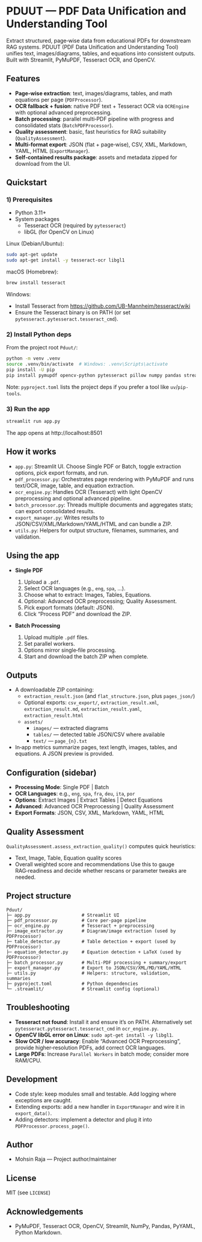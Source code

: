 # PDUUT — PDF Data Unification and Understanding Tool

Extract structured, page‑wise data from educational PDFs for downstream RAG systems. PDUUT (PDF Data Unification and Understanding Tool) unifies text, images/diagrams, tables, and equations into consistent outputs. Built with Streamlit, PyMuPDF, Tesseract OCR, and OpenCV.

## Features
- **Page‑wise extraction**: text, images/diagrams, tables, and math equations per page (`PDFProcessor`).
- **OCR fallback + fusion**: native PDF text + Tesseract OCR via `OCREngine` with optional advanced preprocessing.
- **Batch processing**: parallel multi‑PDF pipeline with progress and consolidated stats (`BatchPDFProcessor`).
- **Quality assessment**: basic, fast heuristics for RAG suitability (`QualityAssessment`).
- **Multi‑format export**: JSON (flat + page‑wise), CSV, XML, Markdown, YAML, HTML (`ExportManager`).
- **Self‑contained results package**: assets and metadata zipped for download from the UI.

## Quickstart

### 1) Prerequisites
- Python 3.11+
- System packages
  - Tesseract OCR (required by `pytesseract`)
  - libGL (for OpenCV on Linux)

Linux (Debian/Ubuntu):
```bash
sudo apt-get update
sudo apt-get install -y tesseract-ocr libgl1
```

macOS (Homebrew):
```bash
brew install tesseract
```

Windows:
- Install Tesseract from https://github.com/UB-Mannheim/tesseract/wiki
- Ensure the Tesseract binary is on PATH (or set `pytesseract.pytesseract.tesseract_cmd`).

### 2) Install Python deps
From the project root `Pduut/`:
```bash
python -m venv .venv
source .venv/bin/activate  # Windows: .venv\Scripts\activate
pip install -U pip
pip install pymupdf opencv-python pytesseract pillow numpy pandas streamlit pyyaml markdown
```
Note: `pyproject.toml` lists the project deps if you prefer a tool like `uv`/`pip-tools`.

### 3) Run the app
```bash
streamlit run app.py
```
The app opens at http://localhost:8501

## How it works
- `app.py`: Streamlit UI. Choose Single PDF or Batch, toggle extraction options, pick export formats, and run.
- `pdf_processor.py`: Orchestrates page rendering with PyMuPDF and runs text/OCR, image, table, and equation extraction.
- `ocr_engine.py`: Handles OCR (Tesseract) with light OpenCV preprocessing and optional advanced pipeline.
- `batch_processor.py`: Threads multiple documents and aggregates stats; can export consolidated results.
- `export_manager.py`: Writes results to JSON/CSV/XML/Markdown/YAML/HTML and can bundle a ZIP.
- `utils.py`: Helpers for output structure, filenames, summaries, and validation.

## Using the app
- **Single PDF**
  1. Upload a `.pdf`.
  2. Select OCR languages (e.g., `eng`, `spa`, ...).
  3. Choose what to extract: Images, Tables, Equations.
  4. Optional: Advanced OCR preprocessing; Quality Assessment.
  5. Pick export formats (default: JSON).
  6. Click “Process PDF” and download the ZIP.

- **Batch Processing**
  1. Upload multiple `.pdf` files.
  2. Set parallel workers.
  3. Options mirror single‑file processing.
  4. Start and download the batch ZIP when complete.

## Outputs
- A downloadable ZIP containing:
  - `extraction_result.json` (and `flat_structure.json`, plus `pages_json/`)
  - Optional exports: `csv_export/`, `extraction_result.xml`, `extraction_result.md`, `extraction_result.yaml`, `extraction_result.html`
  - `assets/`
    - `images/` — extracted diagrams
    - `tables/` — detected table JSON/CSV where available
    - `text/` — `page_{n}.txt`
- In‑app metrics summarize pages, text length, images, tables, and equations. A JSON preview is provided.

## Configuration (sidebar)
- **Processing Mode**: Single PDF | Batch
- **OCR Languages**: e.g., `eng`, `spa`, `fra`, `deu`, `ita`, `por`
- **Options**: Extract Images | Extract Tables | Detect Equations
- **Advanced**: Advanced OCR Preprocessing | Quality Assessment
- **Export Formats**: JSON, CSV, XML, Markdown, YAML, HTML

## Quality Assessment
`QualityAssessment.assess_extraction_quality()` computes quick heuristics:
- Text, Image, Table, Equation quality scores
- Overall weighted score and recommendations
Use this to gauge RAG‑readiness and decide whether rescans or parameter tweaks are needed.

## Project structure
```
Pduut/
├─ app.py                   # Streamlit UI
├─ pdf_processor.py         # Core per‑page pipeline
├─ ocr_engine.py            # Tesseract + preprocessing
├─ image_extractor.py       # Diagram/image extraction (used by PDFProcessor)
├─ table_detector.py        # Table detection + export (used by PDFProcessor)
├─ equation_detector.py     # Equation detection + LaTeX (used by PDFProcessor)
├─ batch_processor.py       # Multi‑PDF processing + summary/export
├─ export_manager.py        # Export to JSON/CSV/XML/MD/YAML/HTML
├─ utils.py                 # Helpers: structure, validation, summaries
├─ pyproject.toml           # Python dependencies
└─ .streamlit/              # Streamlit config (optional)
```

## Troubleshooting
- **Tesseract not found**: Install it and ensure it’s on PATH. Alternatively set `pytesseract.pytesseract.tesseract_cmd` in `ocr_engine.py`.
- **OpenCV libGL error on Linux**: `sudo apt-get install -y libgl1`.
- **Slow OCR / low accuracy**: Enable “Advanced OCR Preprocessing”, provide higher‑resolution PDFs, add correct OCR languages.
- **Large PDFs**: Increase `Parallel Workers` in batch mode; consider more RAM/CPU.

## Development
- Code style: keep modules small and testable. Add logging where exceptions are caught.
- Extending exports: add a new handler in `ExportManager` and wire it in `export_data()`.
- Adding detectors: implement a detector and plug it into `PDFProcessor.process_page()`.

## Author
- Mohsin Raja — Project author/maintainer

## License
MIT (see `LICENSE`)

## Acknowledgements
- PyMuPDF, Tesseract OCR, OpenCV, Streamlit, NumPy, Pandas, PyYAML, Python Markdown.
